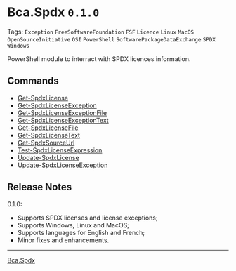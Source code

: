 # Bca.Spdx `0.1.0`
Tags: `Exception` `FreeSoftwareFoundation` `FSF` `Licence` `Linux` `MacOS` `OpenSourceInitiative` `OSI` `PowerShell` `SoftwarePackageDataExchange` `SPDX` `Windows`

PowerShell module to interract with SPDX licences information.

## Commands
- [Get-SpdxLicense](commands/Get-SpdxLicense.md)
- [Get-SpdxLicenseException](commands/Get-SpdxLicenseException.md)
- [Get-SpdxLicenseExceptionFile](commands/Get-SpdxLicenseExceptionFile.md)
- [Get-SpdxLicenseExceptionText](commands/Get-SpdxLicenseExceptionText.md)
- [Get-SpdxLicenseFile](commands/Get-SpdxLicenseFile.md)
- [Get-SpdxLicenseText](commands/Get-SpdxLicenseText.md)
- [Get-SpdxSourceUrl](commands/Get-SpdxSourceUrl.md)
- [Test-SpdxLicenseExpression](commands/Test-SpdxLicenseExpression.md)
- [Update-SpdxLicense](commands/Update-SpdxLicense.md)
- [Update-SpdxLicenseException](commands/Update-SpdxLicenseException.md)

## Release Notes
0.1.0:
- Supports SPDX licenses and license exceptions;
- Supports Windows, Linux and MacOS;
- Supports languages for English and French;
- Minor fixes and enhancements.
---
[Bca.Spdx](https://github.com/baptistecabrera/bca-spdx)
